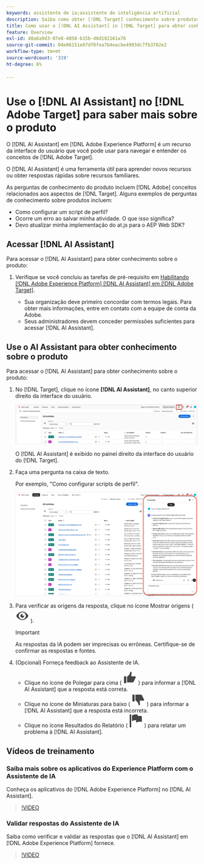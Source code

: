 ```yaml
---
keywords: assistente de ia;assistente de inteligência artificial
description: Saiba como obter [!DNL Target] conhecimento sobre produtos com [!DNL AI Assistant].
title: Como usar o [!DNL AI Assistant] in [!DNL Target] para obter conhecimento sobre o produto?
feature: Overview
exl-id: 48a6a9d3-07e8-4858-b15b-48d182161a76
source-git-commit: 04e06151e87df0fea7b4eacbe4993dc7fb3702e2
workflow-type: tm+mt
source-wordcount: '319'
ht-degree: 6%

---
```


# Use o [!DNL AI Assistant] no [!DNL Adobe Target] para saber mais sobre o produto

O [!DNL AI Assistant] em [!DNL Adobe Experience Platform] é um recurso da interface do usuário que você pode usar para navegar e entender os conceitos de [!DNL Adobe Target].

O [!DNL AI Assistant] é uma ferramenta útil para aprender novos recursos ou obter respostas rápidas sobre recursos familiares.

As perguntas de conhecimento do produto incluem [!DNL Adobe] conceitos relacionados aos aspectos de [!DNL Target]. Alguns exemplos de perguntas de conhecimento sobre produtos incluem:

* Como configurar um script de perfil?
* Ocorre um erro ao salvar minha atividade. O que isso significa? 
* Devo atualizar minha implementação do at.js para o AEP Web SDK?

## Acessar [!DNL AI Assistant]

Para acessar o [!DNL AI Assistant] para obter conhecimento sobre o produto:

1. Verifique se você concluiu as tarefas de pré-requisito em [Habilitando [!DNL Adobe Experience Platform] [!DNL AI Assistant] em [!DNL Adobe Target]](/help/main/c-intro/enabling-ai-assistant.md).

   * Sua organização deve primeiro concordar com termos legais. Para obter mais informações, entre em contato com a equipe de conta da Adobe.
   * Seus administradores devem conceder permissões suficientes para acessar [!DNL AI Assistant].

## Use o AI Assistant para obter conhecimento sobre o produto

Para acessar o [!DNL AI Assistant] para obter conhecimento sobre o produto:

1. No [!DNL Target], clique no ícone **[!DNL AI Assistant]**, no canto superior direito da interface do usuário.

   ![Ícone do Assistente de IA](/help/main/c-intro/assets/ai-assistant-icon.png)

   O [!DNL AI Assistant] é exibido no painel direito da interface do usuário do [!DNL Target].

1. Faça uma pergunta na caixa de texto.

   Por exemplo, &quot;Como configurar scripts de perfil&quot;.

   ![Assistente de IA com resposta](/help/main/c-intro/assets/ai-assistant-answer.png)

1. Para verificar as origens da resposta, clique no ícone Mostrar origens ( ![ícone Mostrar origens](/help/main/assets/icons/Visibility.svg) ).

   >[!IMPORTANT]
   >
   >As respostas da IA podem ser imprecisas ou errôneas. Certifique-se de confirmar as respostas e fontes.

1. (Opcional) Forneça feedback ao Assistente de IA.

   * Clique no ícone de Polegar para cima ( ![ícone de Polegar para cima](/help/main/assets/icons/ThumbUp.svg) ) para informar a [!DNL AI Assistant] que a resposta está correta.
   * Clique no ícone de Miniaturas para baixo ( ![ícone de Miniaturas para baixo](/help/main/assets/icons/ThumbDown.svg) ) para informar a [!DNL AI Assistant] que a resposta está incorreta.
   * Clique no ícone Resultados do Relatório ( ![Ícone de resultados do relatório](/help/main/assets/icons/Flag.svg) ) para relatar um problema à [!DNL AI Assistant].

## Vídeos de treinamento

### Saiba mais sobre os aplicativos do Experience Platform com o Assistente de IA

Conheça os aplicativos do [!DNL Adobe Experience Platform] no [!DNL AI Assistant].

>[!VIDEO](https://video.tv.adobe.com/v/3441024/?learn=on&#x26;enablevpops)

### Validar respostas do Assistente de IA

Saiba como verificar e validar as respostas que o [!DNL AI Assistant] em [!DNL Adobe Experience Platform] fornece.

>[!VIDEO](https://video.tv.adobe.com/v/3441738/?learn=on&#x26;enablevpops)
